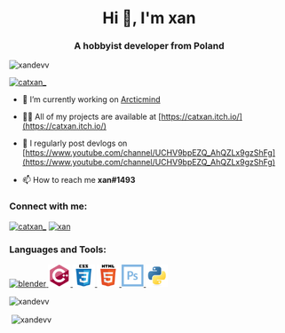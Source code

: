 <h1 align="center">Hi 👋, I'm xan</h1>
<h3 align="center">A hobbyist developer from Poland</h3>

<p align="left"> <img src="https://komarev.com/ghpvc/?username=xandevv&label=Profile%20views&color=0e75b6&style=flat" alt="xandevv" /> </p>

<p align="left"> <a href="https://twitter.com/catxan_" target="blank"><img src="https://img.shields.io/twitter/follow/catxan_?logo=twitter&style=for-the-badge" alt="catxan_" /></a> </p>

- 🔭 I’m currently working on [Arcticmind](https://gamejolt.com/games/Arcticmind/634202)

- 👨‍💻 All of my projects are available at [https://catxan.itch.io/](https://catxan.itch.io/)

- 📝 I regularly post devlogs on [https://www.youtube.com/channel/UCHV9bpEZQ_AhQZLx9gzShFg](https://www.youtube.com/channel/UCHV9bpEZQ_AhQZLx9gzShFg)

- 📫 How to reach me **xan#1493**

<h3 align="left">Connect with me:</h3>
<p align="left">
<a href="https://twitter.com/catxan_" target="blank"><img align="center" src="https://raw.githubusercontent.com/rahuldkjain/github-profile-readme-generator/master/src/images/icons/Social/twitter.svg" alt="catxan_" height="30" width="40" /></a>
<a href="https://www.youtube.com/c/xan" target="blank"><img align="center" src="https://raw.githubusercontent.com/rahuldkjain/github-profile-readme-generator/master/src/images/icons/Social/youtube.svg" alt="xan" height="30" width="40" /></a>
</p>

<h3 align="left">Languages and Tools:</h3>
<p align="left"> <a href="https://www.blender.org/" target="_blank"> <img src="https://download.blender.org/branding/community/blender_community_badge_white.svg" alt="blender" width="40" height="40"/> </a> <a href="https://www.w3schools.com/cpp/" target="_blank"> <img src="https://raw.githubusercontent.com/devicons/devicon/master/icons/cplusplus/cplusplus-original.svg" alt="cplusplus" width="40" height="40"/> </a> <a href="https://www.w3schools.com/css/" target="_blank"> <img src="https://raw.githubusercontent.com/devicons/devicon/master/icons/css3/css3-original-wordmark.svg" alt="css3" width="40" height="40"/> </a> <a href="https://www.w3.org/html/" target="_blank"> <img src="https://raw.githubusercontent.com/devicons/devicon/master/icons/html5/html5-original-wordmark.svg" alt="html5" width="40" height="40"/> </a> <a href="https://www.photoshop.com/en" target="_blank"> <img src="https://raw.githubusercontent.com/devicons/devicon/master/icons/photoshop/photoshop-line.svg" alt="photoshop" width="40" height="40"/> </a> <a href="https://www.python.org" target="_blank"> <img src="https://raw.githubusercontent.com/devicons/devicon/master/icons/python/python-original.svg" alt="python" width="40" height="40"/> </a> </p>

<p><img align="center" src="https://github-readme-stats.vercel.app/api/top-langs?username=xandevv&show_icons=true&locale=en&layout=compact" alt="xandevv" /></p>

<p>&nbsp;<img align="center" src="https://github-readme-stats.vercel.app/api?username=xandevv&show_icons=true&locale=en" alt="xandevv" /></p>
